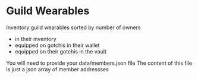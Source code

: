 # Guild Wearables
Inventory guild wearables sorted by number of owners
  * in their inventory
  * equipped on gotchis in their wallet
  * equipped on their gotchis in the vault

You will need to provide your data/members.json file
The content of this file is just a json array of member addressses
